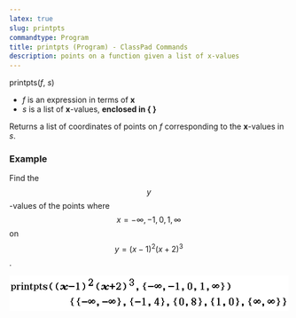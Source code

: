 ```yaml
---
latex: true
slug: printpts
commandtype: Program
title: printpts (Program) - ClassPad Commands
description: points on a function given a list of x-values
---
```


printpts(*f*, *s*)

- *f* is an expression in terms of **x**
- *s* is a list of **x**-values, **enclosed in { }**

Returns a list of coordinates of points on *f* corresponding to the **x**-values in *s*.

### Example

Find the $$y$$-values of the points where $$ x = - \infty, -1, 0, 1, \infty $$ on $$ y = (x-1)^2 (x+2)^3 $$.

![printpts((x-1)^2 (x+2)^3, {-∞, -1, 0, 1, ∞})](/files/printpts.png)